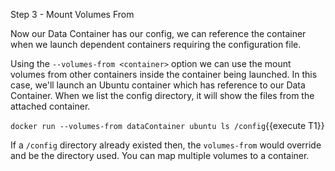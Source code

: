Step 3 - Mount Volumes From

Now our Data Container has our config, we can reference the container when we launch dependent containers requiring the configuration file.

Using the `--volumes-from <container>` option we can use the mount volumes from other containers inside the container 
being launched. In this case, we'll launch an Ubuntu container which has reference to our Data Container. 
When we list the config directory, it will show the files from the attached container.

`docker run --volumes-from dataContainer ubuntu ls /config`{{execute T1}}

If a `/config` directory already existed then, the `volumes-from` would override and be the directory used. 
You can map multiple volumes to a container.
